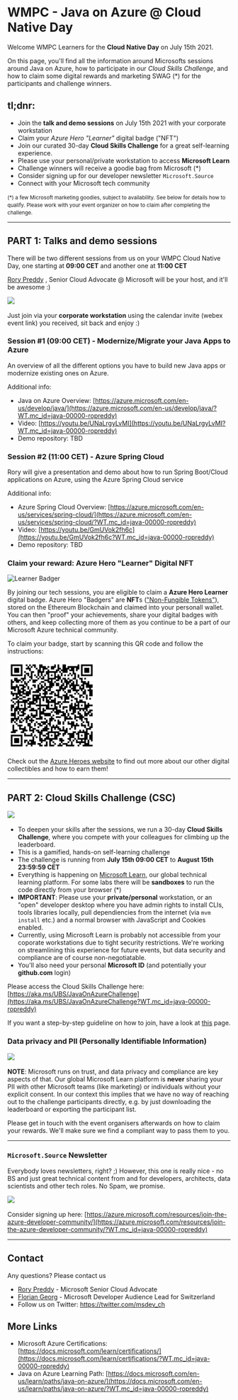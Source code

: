 # WMPC - Java on Azure @ Cloud Native Day

Welcome WMPC Learners for the **Cloud Native Day** on July 15th 2021.


On this page, you'll find all the information around Microsofts 
sessions around Java on Azure, how to participate in our *Cloud Skills Challenge*, and how to claim some digital rewards and marketing SWAG (*) for the participants and challenge winners.

## tl;dnr: 
- Join the **talk and demo sessions** on July 15th 2021 with your corporate workstation
- Claim your *Azure Hero "Learner"* digital badge ("NFT")
- Join our curated 30-day **Cloud Skills Challenge** for a great self-learning experience. 
- Please use your personal/private workstation to access **Microsoft Learn**
- Challenge winners will receive a goodie bag from Microsoft (*)
- Consider signing up for our developer newsletter ``Microsoft.Source`` 
- Connect with your Microsoft tech community


<small>
(*) a few Microsoft marketing goodies, subject to availability. See below for details how to qualify.
Please work with your event organizer on how to claim after completing the challenge.
</small>


---



## PART 1: Talks and demo sessions
  There will be two different sessions from us on your WMPC Cloud Native Day, one starting at **09:00 CET** and another one at **11:00 CET**

  [Rory Preddy](https://twitter.com/rorypreddy) , Senior Cloud Advocate @ Microsoft will be your host, and it'll be awesome :)

  ![](https://pbs.twimg.com/profile_images/1347188864390221825/EL--jfK9_400x400.jpg)


  Just join via your **corporate workstation** using the calendar invite (webex event link) you received, sit back and enjoy :) 
### Session #1 (09:00 CET) - Modernize/Migrate your Java Apps to Azure
An overview of all the different options you have to build new Java apps or modernize existing ones on Azure.

Additional info:
- Java on Azure Overview: [https://azure.microsoft.com/en-us/develop/java/](https://azure.microsoft.com/en-us/develop/java/?WT.mc_id=java-00000-ropreddy)
- Video: [https://youtu.be/UNaLrgyLvMI](https://youtu.be/UNaLrgyLvMI?WT.mc_id=java-00000-ropreddy)
- Demo repository: TBD

### Session #2 (11:00 CET) - Azure Spring Cloud
Rory will give a presentation and demo about how to run Spring Boot/Cloud applications on Azure, using the Azure Spring Cloud service

Additional info:
- Azure Spring Cloud Overview: [https://azure.microsoft.com/en-us/services/spring-cloud/](https://azure.microsoft.com/en-us/services/spring-cloud/?WT.mc_id=java-00000-ropreddy)
- Video: [https://youtu.be/GmUVok2fh6c](https://youtu.be/GmUVok2fh6c?WT.mc_id=java-00000-ropreddy) 
- Demo repository: TBD



### Claim your reward: Azure Hero "Learner" Digital NFT
![Learner Badger](https://www.microsoft.com/Skills/Content/images/azureHeroes/newBadgers/learner.jpg)

By joining our tech sessions, you are eligible to claim a **Azure Hero Learner** digital badge. 
Azure Hero "Badgers" are **NFT**s (["Non-Fungible Tokens"](https://en.wikipedia.org/wiki/Non-fungible_token)), stored on the Ethereum Blockchain and claimed into your personall wallet. 
You can then "proof" your achievements, share your digital badges with others, and keep collecting more of them as you continue to be a part of our Microsoft Azure technical community.

To claim your badge, start by scanning this QR code and follow the instructions:

<img src="./img/azure_heroes_learner_qr.png" width="200px"/>


Check out the [Azure Heroes website](https://www.microsoft.com/skills/azureheroes) to find out more about our other digital collectibles and how to earn them!




---


## PART 2: Cloud Skills Challenge (CSC)
  ![](https://learn.microsoft.com/images/learn_left_icon.png)
  - To deepen your skills after the sessions, we run a 30-day **Cloud Skills Challenge**, where you compete with your colleagues for climbing up the leaderboard.
  - This is a gamified, hands-on self-learning challenge
  - The challenge is running from **July 15th 09:00 CET** to **August 15th 23:59:59 CET**
  - Everything is happening on [Microsoft Learn](https://learn.microsoft.com/?WT.mc_id=java-00000-ropreddy), our global technical learning platform. For some labs there will be **sandboxes** to run the code directly from your browser (*)
  - **IMPORTANT**: Please use your **private/personal** workstation, or an "open" developer desktop where you have admin rights to install CLIs, tools libraries locally, pull dependiencies from the internet (via ``mvm install`` etc.) and a normal browser with JavaScript and Cookies enabled.
  - Currently, using Microsoft Learn is probably not accessible from your coporate workstations due to tight security restrictions. We're working on streamlining this experience for future events, but data security and compliance are of course non-negotiatable. 
  - You'll also need your personal **Microsoft ID** (and potentially your **github.com** login)
  
  
Please access the Cloud Skills Challenge here: 
[https://aka.ms/UBS/JavaOnAzureChallenge](https://aka.ms/UBS/JavaOnAzureChallenge?WT.mc_id=java-00000-ropreddy)

If you want a step-by-step guideline on how to join, have a look at [this](./CSC.md) page.


   


### Data privacy and PII (Personally Identifiable Information)
  ![](https://learn.microsoft.com/images/learn_right_icon.png)


**NOTE**: Microsoft runs on trust, and data privacy and compliance are key aspects of that. 
Our global Microsoft Learn platform is **never** sharing your PII with other Microsoft teams (like marketing) or individuals without your explicit consent. In our context this implies that we have no way of reaching out to the challenge participants directly, e.g. by just downloading the leaderboard or exporting the participant list. 

Please get in touch with the event organisers afterwards on how to claim your rewards. 
We'll make sure we find a compliant way to pass them to you.


---

### ``Microsoft.Source`` Newsletter
Everybody loves newsletters, right? ;) However, this one is really nice - no BS and just great technical content from and for developers, architects, data scientists and other tech roles.
 No Spam, we promise. 

![](https://azurecomcdn.azureedge.net/cvt-226ae6ce2dace5268def8efe908dfe4b75a17f77e99263ae0a2057961c6919ee/images/page/resources/join-the-azure-developer-community/newsletter.png)


Consider signing up here: [https://azure.microsoft.com/resources/join-the-azure-developer-community/](https://azure.microsoft.com/resources/join-the-azure-developer-community/?WT.mc_id=java-00000-ropreddy)


---

## Contact
Any questions? Please contact us 
- [Rory Preddy](https://twitter.com/rorypreddy) - Microsoft Senior Cloud Advocate
- [Florian Georg](https://twitter.com/florian_georg) - Microsoft Developer Audience Lead for Switzerland 
- Follow us on Twitter: https://twitter.com/msdev_ch


## More Links
- Microsoft Azure Certifications:
[https://docs.microsoft.com/learn/certifications/](https://docs.microsoft.com/learn/certifications/?WT.mc_id=java-00000-ropreddy)
- Java on Azure Learning Path: 
[https://docs.microsoft.com/en-us/learn/paths/java-on-azure/](https://docs.microsoft.com/en-us/learn/paths/java-on-azure/?WT.mc_id=java-00000-ropreddy)

